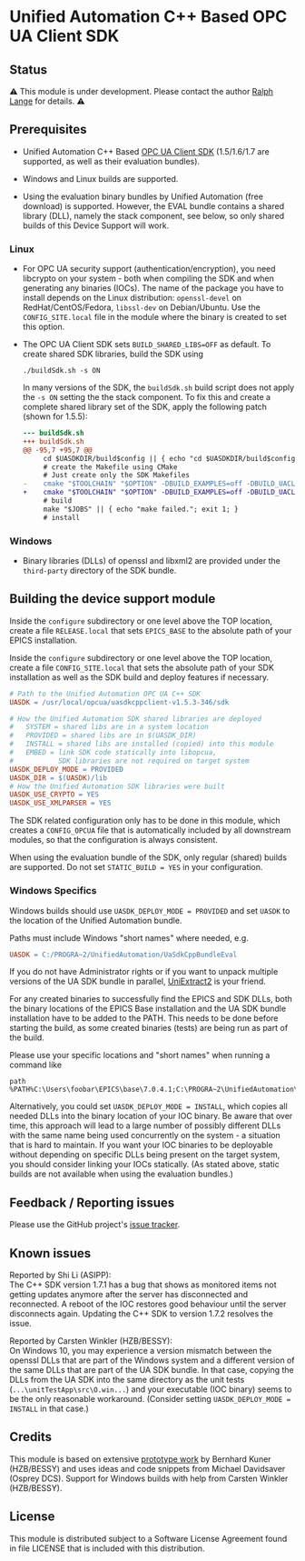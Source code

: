 # Unified Automation C++ Based OPC UA Client SDK

## Status

:warning:
This module is under development.
Please contact the author [Ralph Lange](mailto:ralph.lange@gmx.de) for details.
:warning:

## Prerequisites

*   Unified Automation C++ Based [OPC UA Client SDK][unified.sdk]
    (1.5/1.6/1.7 are supported, as well as their evaluation bundles).
    
*   Windows and Linux builds are supported.

*   Using the evaluation binary bundles by Unified Automation (free download)
    is supported.
    However, the EVAL bundle contains a shared library (DLL), namely the stack
    component, see below, so only shared builds of this Device Support will
    work.

### Linux

*   For OPC UA security support (authentication/encryption), you need
    libcrypto on your system - both when compiling the SDK and when generating
    any binaries (IOCs).
    The name of the package you have to install depends on the Linux distribution:
    `openssl-devel` on RedHat/CentOS/Fedora, `libssl-dev` on Debian/Ubuntu.
    Use the `CONFIG_SITE.local` file in the module where the binary is created
    to set this option.

*   The OPC UA Client SDK sets `BUILD_SHARED_LIBS=OFF` as default.
    To create shared SDK libraries, build the SDK using
    ```Shell
    ./buildSdk.sh -s ON
    ```
    In many versions of the SDK, the `buildSdk.sh` build script does not apply
    the `-s ON` setting the the stack component. To fix this and create a complete
    shared library set of the SDK, apply the following patch (shown for 1.5.5):
    ```Diff
    --- buildSdk.sh
    +++ buildSdk.sh
    @@ -95,7 +95,7 @@
         cd $UASDKDIR/build$config || { echo "cd $UASDKDIR/build$config failed."; exit 1; }
         # create the Makefile using CMake
         # Just create only the SDK Makefiles
    -    cmake "$TOOLCHAIN" "$OPTION" -DBUILD_EXAMPLES=off -DBUILD_UACLIENTCPP_APP=off -DBUILD_UASERVERCPP_APP=off -DENABLE_GCC_FORTIFY_SOURCE=off -DCMAKE_BUILD_TYPE=$config -DBUILD_SHARED_LIBS=$BUILD_SHARED_LIBS -DCMAKE_INSTALL_PREFIX=$CMAKE_INSTALL_PREFIX $UASDKDIR
    +    cmake "$TOOLCHAIN" "$OPTION" -DBUILD_EXAMPLES=off -DBUILD_UACLIENTCPP_APP=off -DBUILD_UASERVERCPP_APP=off -DENABLE_GCC_FORTIFY_SOURCE=off -DCMAKE_BUILD_TYPE=$config -DBUILD_SHARED_LIBS=$BUILD_SHARED_LIBS -DBUILD_SHARED_STACK=$BUILD_SHARED_LIBS -DCMAKE_INSTALL_PREFIX=$CMAKE_INSTALL_PREFIX $UASDKDIR
         # build
         make "$JOBS" || { echo "make failed."; exit 1; }
         # install
    ```

### Windows

*   Binary libraries (DLLs) of openssl and libxml2 are provided under the
    `third-party` directory of the SDK bundle.

## Building the device support module

Inside the `configure` subdirectory or one level above the TOP location,
create a file `RELEASE.local` that sets `EPICS_BASE` to the absolute path
of your EPICS installation.

Inside the `configure` subdirectory or one level above the TOP location,
create a file `CONFIG_SITE.local` that sets the absolute path of your SDK
installation as well as the SDK build and deploy features if necessary.
```Makefile
# Path to the Unified Automation OPC UA C++ SDK
UASDK = /usr/local/opcua/uasdkcppclient-v1.5.3-346/sdk

# How the Unified Automation SDK shared libraries are deployed
#   SYSTEM = shared libs are in a system location
#   PROVIDED = shared libs are in $(UASDK_DIR)
#   INSTALL = shared libs are installed (copied) into this module
#   EMBED = link SDK code statically into libopcua,
#           SDK libraries are not required on target system
UASDK_DEPLOY_MODE = PROVIDED
UASDK_DIR = $(UASDK)/lib
# How the Unified Automation SDK libraries were built
UASDK_USE_CRYPTO = YES
UASDK_USE_XMLPARSER = YES
```

The SDK related configuration only has to be done in this module,
which creates a `CONFIG_OPCUA` file that is automatically included by all
downstream modules, so that the configuration is always consistent.

When using the evaluation bundle of the SDK, only regular (shared) builds
are supported.
Do not set `STATIC_BUILD = YES` in your configuration.

### Windows Specifics

Windows builds should use `UASDK_DEPLOY_MODE = PROVIDED` and set `UASDK`
to the location of the Unified Automation bundle.

Paths must include Windows "short names" where needed, e.g.
```Makefile
UASDK = C:/PROGRA~2/UnifiedAutomation/UaSdkCppBundleEval
```

If you do not have Administrator rights or if you want to unpack multiple
versions of the UA SDK bundle in parallel, [UniExtract2][uniextract2] is your
friend.

For any created binaries to successfully find the EPICS and SDK DLLs,
both the binary locations of the EPICS Base installation and the UA SDK
bundle installation have to be added to the PATH.
This needs to be done before starting the build, as some created binaries
(tests) are being run as part of the build.

Please use your specific locations and "short names" when running a command
like
```Shell
path %PATH%C:\Users\foobar\EPICS\base\7.0.4.1;C:\PROGRA~2\UnifiedAutomation\UaSdkCppBundleEval\bin;
```

Alternatively, you could set `UASDK_DEPLOY_MODE = INSTALL`, which copies all
needed DLLs into the binary location of your IOC binary.
Be aware that over time, this approach will lead to a large number of possibly
different DLLs with the same name being used concurrently on the system -
a situation that is hard to maintain.
If you want your IOC binaries to be deployable without depending on
specific DLLs being present on the target system, you should consider linking
your IOCs statically. (As stated above, static builds are not available when
using the evaluation bundles.)

## Feedback / Reporting issues

Please use the GitHub project's
[issue tracker](https://github.com/ralphlange/opcua/issues).

## Known issues

Reported by Shi Li (ASIPP): \
The C++ SDK version 1.7.1 has a bug that shows as monitored items not
getting updates anymore after the server has disconnected and reconnected.
A reboot of the IOC restores good behaviour until the server disconnects
again. Updating the C++ SDK to version 1.7.2 resolves the issue.

Reported by Carsten Winkler (HZB/BESSY): \
On Windows 10, you may experience a version mismatch between the openssl DLLs
that are part of the Windows system and a different version of the same DLLs
that are part of the UA SDK bundle.
In that case, copying the DLLs from the UA SDK into the same directory as the
unit tests (`...\unitTestApp\src\O.win...`) and your executable (IOC binary)
seems to be the only reasonable workaround.
(Consider setting `UASDK_DEPLOY_MODE = INSTALL` in that case.)

## Credits

This module is based on extensive
[prototype work](https://github.com/bkuner/opcUaUnifiedAutomation)
by Bernhard Kuner (HZB/BESSY) and uses ideas and code snippets from
Michael Davidsaver (Osprey DCS).
Support for Windows builds with help from Carsten Winkler (HZB/BESSY).

## License

This module is distributed subject to a Software License Agreement found
in file LICENSE that is included with this distribution.

<!-- Links -->
[unified.sdk]: https://www.unified-automation.com/products/client-sdk/c-ua-client-sdk.html
[uniextract2]: https://github.com/Bioruebe/UniExtract2
